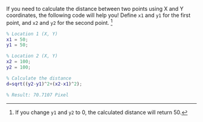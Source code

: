 If you need to calculate the distance between two points using X and Y coordinates, the following code will help you! Define `x1` and `y1` for the first 
point, and `x2` and `y2` for the second point. [^1]

```matlab
% Location 1 (X, Y)
x1 = 50;
y1 = 50;

% Location 2 (X, Y)
x2 = 100;
y2 = 100;

% Calculate the distance
d=sqrt((y2-y1)^2+(x2-x1)^2);

% Result: 70.7107 Pixel
```

[^1]: If you change `y1` and `y2` to 0, the calculated distance will return 50.

